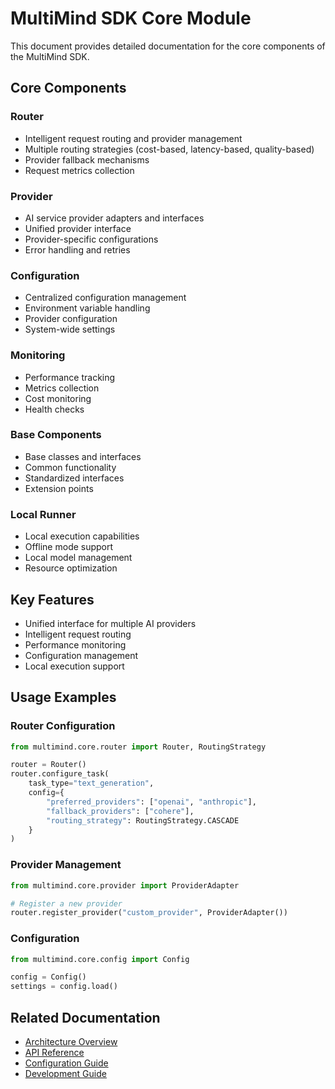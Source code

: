 # MultiMind SDK Core Module

This document provides detailed documentation for the core components of the MultiMind SDK.

## Core Components

### Router
- Intelligent request routing and provider management
- Multiple routing strategies (cost-based, latency-based, quality-based)
- Provider fallback mechanisms
- Request metrics collection

### Provider
- AI service provider adapters and interfaces
- Unified provider interface
- Provider-specific configurations
- Error handling and retries

### Configuration
- Centralized configuration management
- Environment variable handling
- Provider configuration
- System-wide settings

### Monitoring
- Performance tracking
- Metrics collection
- Cost monitoring
- Health checks

### Base Components
- Base classes and interfaces
- Common functionality
- Standardized interfaces
- Extension points

### Local Runner
- Local execution capabilities
- Offline mode support
- Local model management
- Resource optimization

## Key Features

- Unified interface for multiple AI providers
- Intelligent request routing
- Performance monitoring
- Configuration management
- Local execution support

## Usage Examples

### Router Configuration
```python
from multimind.core.router import Router, RoutingStrategy

router = Router()
router.configure_task(
    task_type="text_generation",
    config={
        "preferred_providers": ["openai", "anthropic"],
        "fallback_providers": ["cohere"],
        "routing_strategy": RoutingStrategy.CASCADE
    }
)
```

### Provider Management
```python
from multimind.core.provider import ProviderAdapter

# Register a new provider
router.register_provider("custom_provider", ProviderAdapter())
```

### Configuration
```python
from multimind.core.config import Config

config = Config()
settings = config.load()
```

## Related Documentation

- [Architecture Overview](../docs/architecture.md)
- [API Reference](../docs/api_reference/)
- [Configuration Guide](../docs/configuration.md)
- [Development Guide](../docs/development.md) 